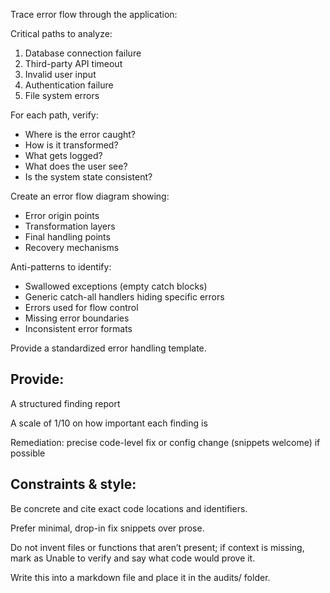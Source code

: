 Trace error flow through the application:

Critical paths to analyze:
1. Database connection failure
2. Third-party API timeout
3. Invalid user input
4. Authentication failure
5. File system errors

For each path, verify:
- Where is the error caught?
- How is it transformed?
- What gets logged?
- What does the user see?
- Is the system state consistent?

Create an error flow diagram showing:
- Error origin points
- Transformation layers
- Final handling points
- Recovery mechanisms

Anti-patterns to identify:
- Swallowed exceptions (empty catch blocks)
- Generic catch-all handlers hiding specific errors
- Errors used for flow control
- Missing error boundaries
- Inconsistent error formats

Provide a standardized error handling template.

## Provide:

A structured finding report

A scale of 1/10 on how important each finding is

Remediation: precise code-level fix or config change (snippets welcome) if possible

## Constraints & style:

Be concrete and cite exact code locations and identifiers.

Prefer minimal, drop-in fix snippets over prose.

Do not invent files or functions that aren’t present; if context is missing, mark as Unable to verify and say what code would prove it.

Write this into a markdown file and place it in the audits/ folder.